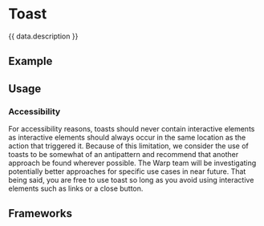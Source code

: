 <script setup>
  import Elements from './elements.md';
  import iOS from './ios.md';
  import data from './data.json';
  import { mapFrameworkStatuses } from '../utils.js';
  import android from './android.md';
</script>

# Toast
{{ data.description }}

<components-status v-bind="mapFrameworkStatuses(data.frameworks)" />

## Example
<ThemeSwitcher />
<toast-example />

## Usage

<component-design-guidelines name="Warp - Components / Toast" link="https://www.figma.com/file/nkiRpuVu6XRfvY96BA80H8/Components-overview?type=design&node-id=377-23910&mode=design" />

### Accessibility

For accessibility reasons, toasts should never contain interactive elements as interactive elements should always occur in the same location as the action that triggered it. Because of this limitation, we consider the use of toasts to be somewhat of an antipattern and recommend that another approach be found wherever possible. The Warp team will be investigating potentially better approaches for specific use cases in near future. That being said, you are free to use toast so long as you avoid using interactive elements such as links or a close button.

<component-questions />

## Frameworks

<tabs-content>
  <template #elements>
    <elements />
  </template>
  <template #iOS>
    <iOS />
  </template>
  <template #android>
    <android />
  </template>
</tabs-content>

